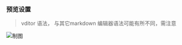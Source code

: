 ### 预览设置

> vditor 语法， 与其它markdown 编辑器语法可能有所不同，需注意

![制图](https://easystock.oss-cn-hangzhou.aliyuncs.com/20c227165a52440b84d8a31f24e08ca4.png)
